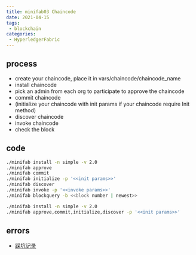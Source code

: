 ```yaml
---
title: minifab03 Chaincode
date: 2021-04-15
tags:
 - blockchain
categories: 
 - HyperledgerFabric
---
```

## process
- create your chaincode, place it in vars/chaincode/chaincode_name
- install chaincode
- pick an admin from each org to participate to approve the chaincode
- commit chaincode
- (initialize your chaincode with init params if your chaincode require Init method)
- discover chaincode
- invoke chaincode
- check the block
## code
```bash
./minifab install -n simple -v 2.0 
./minifab approve
./minifab commit 
./minifab initialize -p '<<init params>>'
./minifab discover
./minifab invoke -p '<<invoke params>>'
./minifab blockquery -b <<block number | newest>>
```
```bash
./minifab install -n simple -v 2.0
./minifab approve,commit,initialize,discover -p '<<init params>>'
```
## errors
- [踩坑记录](/blogs/HyperledgerFabric/2021/minifab0x%20踩坑记录/#error1)

